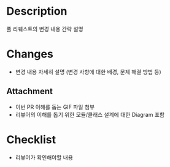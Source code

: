 # Description

풀 리퀘스트의 변경 내용 간략 설명

# Changes

- 변경 내용 자세히 설명 (변경 사항에 대한 배경, 문제 해결 방법 등)

## Attachment

- 이번 PR 이해를 돕는 GIF 파일 첨부
- 리뷰어의 이해를 돕기 위한 모듈/클래스 설계에 대한 Diagram 포함

# Checklist

- 리뷰어가 확인해야할 내용
